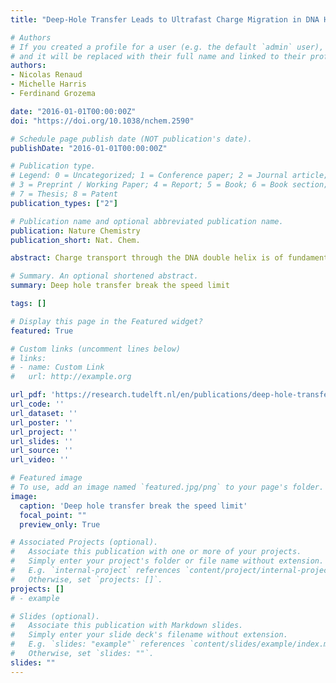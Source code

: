 ```yaml
---
title: "Deep-Hole Transfer Leads to Ultrafast Charge Migration in DNA Hairpins"

# Authors
# If you created a profile for a user (e.g. the default `admin` user), write the username (folder name) here
# and it will be replaced with their full name and linked to their profile.
authors:
- Nicolas Renaud
- Michelle Harris
- Ferdinand Grozema

date: "2016-01-01T00:00:00Z"
doi: "https://doi.org/10.1038/nchem.2590"

# Schedule page publish date (NOT publication's date).
publishDate: "2016-01-01T00:00:00Z"

# Publication type.
# Legend: 0 = Uncategorized; 1 = Conference paper; 2 = Journal article;
# 3 = Preprint / Working Paper; 4 = Report; 5 = Book; 6 = Book section;
# 7 = Thesis; 8 = Patent
publication_types: ["2"]

# Publication name and optional abbreviated publication name.
publication: Nature Chemistry
publication_short: Nat. Chem.

abstract: Charge transport through the DNA double helix is of fundamental interest in chemistry and biochemistry but also has potential technological applications such as DNA-based nanoelectronics. For the latter, it is of considerable interest to explore ways to influence or enhance charge transfer. In this work we demonstrate a new mechanism for DNA charge transport, deep-hole transfer, which involves long-range migration of a hole through lower-lying electronic states of the nucleobases. We demonstrate, in a combined experimental and theoretical study, that it is possible to achieve such transfer behavior by changing the energetics of charge injection. This mechanism leads to an enhancement in transfer rates by up to two orders of magnitude and much weaker distance dependence. This transfer is faster than relaxation to the lowest energy state, setting this mechanism apart from those previously described. This opens up a new direction to optimize charge transfer in DNA with unprecedented charge transfer rates.

# Summary. An optional shortened abstract.
summary: Deep hole transfer break the speed limit

tags: []

# Display this page in the Featured widget?
featured: True

# Custom links (uncomment lines below)
# links:
# - name: Custom Link
#   url: http://example.org

url_pdf: 'https://research.tudelft.nl/en/publications/deep-hole-transfer-leads-to-ultrafast-charge-migration-in-dna-hai'
url_code: ''
url_dataset: ''
url_poster: ''
url_project: ''
url_slides: ''
url_source: ''
url_video: ''

# Featured image
# To use, add an image named `featured.jpg/png` to your page's folder.
image:
  caption: 'Deep hole transfer break the speed limit'
  focal_point: ""
  preview_only: True

# Associated Projects (optional).
#   Associate this publication with one or more of your projects.
#   Simply enter your project's folder or file name without extension.
#   E.g. `internal-project` references `content/project/internal-project/index.md`.
#   Otherwise, set `projects: []`.
projects: []
# - example

# Slides (optional).
#   Associate this publication with Markdown slides.
#   Simply enter your slide deck's filename without extension.
#   E.g. `slides: "example"` references `content/slides/example/index.md`.
#   Otherwise, set `slides: ""`.
slides: ""
---
```

